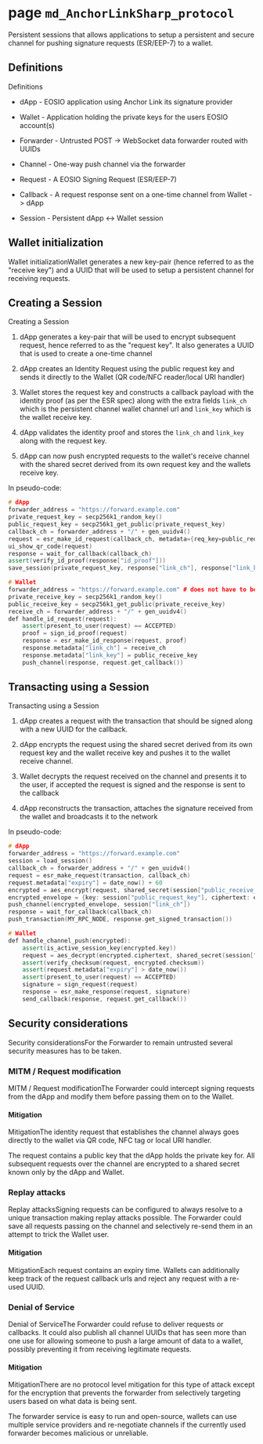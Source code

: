 # page `md_AnchorLinkSharp_protocol` 

Persistent sessions that allows applications to setup a persistent and secure channel for pushing signature requests (ESR/EEP-7) to a wallet.

## Definitions
Definitions

* dApp - EOSIO application using Anchor Link its signature provider

* Wallet - Application holding the private keys for the users EOSIO account(s)

* Forwarder - Untrusted POST -> WebSocket data forwarder routed with UUIDs

* Channel - One-way push channel via the forwarder

* Request - A EOSIO Signing Request (ESR/EEP-7)

* Callback - A request response sent on a one-time channel from Wallet -> dApp

* Session - Persistent dApp <-> Wallet session

## Wallet initialization
Wallet initializationWallet generates a new key-pair (hence referred to as the "receive key") and a UUID that will be used to setup a persistent channel for receiving requests.

## Creating a Session
Creating a Session

1. dApp generates a key-pair that will be used to encrypt subsequent request, hence referred to as the "request key". It also generates a UUID that is used to create a one-time channel

1. dApp creates an Identity Request using the public request key and sends it directly to the Wallet (QR code/NFC reader/local URI handler)

1. Wallet stores the request key and constructs a callback payload with the identity proof (as per the ESR spec) along with the extra fields `link_ch` which is the persistent channel wallet channel url and `link_key` which is the wallet receive key.

1. dApp validates the identity proof and stores the `link_ch` and `link_key` along with the request key.

1. dApp can now push encrypted requests to the wallet's receive channel with the shared secret derived from its own request key and the wallets receive key.

In pseudo-code:

```cpp
# dApp
forwarder_address = "https://forward.example.com"
private_request_key = secp256k1_random_key()
public_request_key = secp256k1_get_public(private_request_key)
callback_ch = forwarder_address + "/" + gen_uuidv4()
request = esr_make_id_request(callback_ch, metadata={req_key=public_request_key})
ui_show_qr_code(request)
response = wait_for_callback(callback_ch)
assert(verify_id_proof(response["id_proof"]))
save_session(private_request_key, response["link_ch"], response["link_key"])

# Wallet
forwarder_address = "https://forward.example.com" # does not have to be the same as dApp
private_receive_key = secp256k1_random_key()
public_receive_key = secp256k1_get_public(private_receive_key)
receive_ch = forwarder_address + "/" + gen_uuidv4()
def handle_id_request(request):
    assert(present_to_user(request) == ACCEPTED)
    proof = sign_id_proof(request)
    response = esr_make_id_response(request, proof)
    response.metadata["link_ch"] = receive_ch
    response.metadata["link_key"] = public_receive_key
    push_channel(response, request.get_callback())
```

## Transacting using a Session
Transacting using a Session

1. dApp creates a request with the transaction that should be signed along with a new UUID for the callback.

1. dApp encrypts the request using the shared secret derived from its own request key and the wallet receive key and pushes it to the wallet receive channel.

1. Wallet decrypts the request received on the channel and presents it to the user, if accepted the request is signed and the response is sent to the callback

1. dApp reconstructs the transaction, attaches the signature received from the wallet and broadcasts it to the network

In pseudo-code:

```cpp
# dApp
forwarder_address = "https://forward.example.com"
session = load_session()
callback_ch = forwarder_address + "/" + gen_uuidv4()
request = esr_make_request(transaction, callback_ch)
request.metadata["expiry"] = date_now() + 60
encrypted = aes_encrypt(request, shared_secret(session["public_receive_key"], session["private_request_key"])
encrypted_envelope = {key: session["public_request_key"], ciphertext: encrypted, checksum: sha256(request)}
push_channel(encrypted_envelope, session["link_ch"])
response = wait_for_callback(callback_ch)
push_transaction(MY_RPC_NODE, response.get_signed_transaction())

# Wallet
def handle_channel_push(encrypted):
    assert(is_active_session_key(encrypted.key))
    request = aes_decrypt(encrypted.ciphertext, shared_secret(session["private_receive_key"], encrypted.key)
    assert(verify_checksum(request, encrypted.checksum))
    assert(request.metadata["expiry"] > date_now())
    assert(present_to_user(request) == ACCEPTED)
    signature = sign_request(request)
    response = esr_make_response(request, signature)
    send_callback(response, request.get_callback())
```

## Security considerations
Security considerationsFor the Forwarder to remain untrusted several security measures has to be taken.

### MITM / Request modification
MITM / Request modificationThe Forwarder could intercept signing requests from the dApp and modify them before passing them on to the Wallet.

#### Mitigation
MitigationThe identity request that establishes the channel always goes directly to the wallet via QR code, NFC tag or local URI handler.

The request contains a public key that the dApp holds the private key for. All subsequent requests over the channel are encrypted to a shared secret known only by the dApp and Wallet.

### Replay attacks
Replay attacksSigning requests can be configured to always resolve to a unique transaction making replay attacks possible. The Forwarder could save all requests passing on the channel and selectively re-send them in an attempt to trick the Wallet user.

#### Mitigation
MitigationEach request contains an expiry time. Wallets can additionally keep track of the request callback urls and reject any request with a re-used UUID.

### Denial of Service
Denial of ServiceThe Forwarder could refuse to deliver requests or callbacks. It could also publish all channel UUIDs that has seen more than one use for allowing someone to push a large amount of data to a wallet, possibly preventing it from receiving legitimate requests.

#### Mitigation
MitigationThere are no protocol level mitigation for this type of attack except for the encryption that prevents the forwarder from selectively targeting users based on what data is being sent.

The forwarder service is easy to run and open-source, wallets can use multiple service providers and re-negotiate channels if the currently used forwarder becomes malicious or unreliable.


